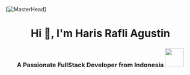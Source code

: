 [![MasterHead](https://i.pinimg.com/originals/7a/1b/84/7a1b84b0d02802cca66d976556d8699d.gif)]
<h1 align="center">Hi 👋, I'm Haris Rafli Agustin</h1>
<h3 align="center">A Passionate FullStack Developer from Indonesia <img src="https://www.emojiall.com/en/header-svg/%F0%9F%87%AE%F0%9F%87%A9.svg" height="50" width="50"></h3>
